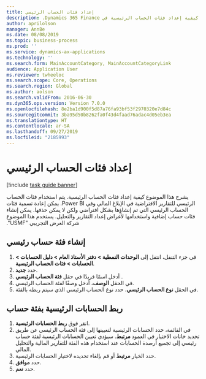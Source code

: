 ```yaml
---
title: إعداد فئات الحساب الرئيسي
description: يشرح هذا الموضوع كيفية إعداد ‏‫فئات الحساب الرئيسية في Dynamics 365 Finance.
author: aprilolson
manager: AnnBe
ms.date: 08/08/2019
ms.topic: business-process
ms.prod: ''
ms.service: dynamics-ax-applications
ms.technology: ''
ms.search.form: MainAccountCategory, MainAccountCategoryLink
audience: Application User
ms.reviewer: twheeloc
ms.search.scope: Core, Operations
ms.search.region: Global
ms.author: aolson
ms.search.validFrom: 2016-06-30
ms.dyn365.ops.version: Version 7.0.0
ms.openlocfilehash: 8e2ba1d900f5d87a76fa93bf53f2970320e7d84c
ms.sourcegitcommit: 3ba95d50b8262fa0f43d4faad76adac4d05eb3ea
ms.translationtype: HT
ms.contentlocale: ar-SA
ms.lasthandoff: 09/27/2019
ms.locfileid: "2185993"
---
```

# <a name="set-up-main-account-categories"></a>إعداد فئات الحساب الرئيسي

[!include [task guide banner](../../includes/task-guide-banner.md)]

يشرح هذا الموضوع كيفية إعداد ‏‫فئات الحساب الرئيسية. يتم استخدام فئات الحساب الرئيسي للتقارير الافتراضية في الإبلاغ المالي وفي Power BI. يمكن إعادة تسمية فئات الحساب الرئيسي التي تم إنشاؤها بشكل افتراضي ولكن لا يمكن حذفها. يمكن إنشاء فئات حساب إضافية واستخدامها لأغراض إعداد التقارير والتحليل. يستخدم هذا الموضوع شركة العرض التجريبي "USMF".

## <a name="create-a-main-account-category"></a>إنشاء فئة حساب رئيسي
1. في جزء التنقل، انتقل إلى **الوحدات النمطية > دفتر الأستاذ العام > دليل الحسابات > الحسابات > فئات الحساب الرئيسية‬**.
2. حدد **جديد**.
3. أدخل اسمًا فريدًا في حقل **فئة الحساب الرئيسي** .
4. في الحقل **الوصف**، أدخل وصفًا لفئة الحساب الرئيسي.
5. في الحقل **نوع الحساب الرئيسي**، حدد نوع الحساب الرئيسي الذي سيتم ربطه بالفئة.

## <a name="link-main-accounts-to-account-category"></a>ربط الحسابات الرئيسية بفئة حساب
1. انقر فوق **ربط الحسابات الرئيسية**.
2. في القائمة، حدد الحسابات الرئيسية لتعيينها إلى فئة الحساب الرئيسي عن طريق تحديد خانات الاختيار في العمود **مرتبط**. سيؤدي تعيين الحسابات الرئيسية لفئة حساب رئيسي إلى تجميع أرصدة الحسابات عند استخدام هذه الفئة للتقارير المالية والتحليل المالي.  
3. حدد الخيار **مرتبط** أو قم بإلغاء تحديده لاختيار الحسابات الرئيسية.
4. حدد **موافق**.
5. حدد **نعم**.
